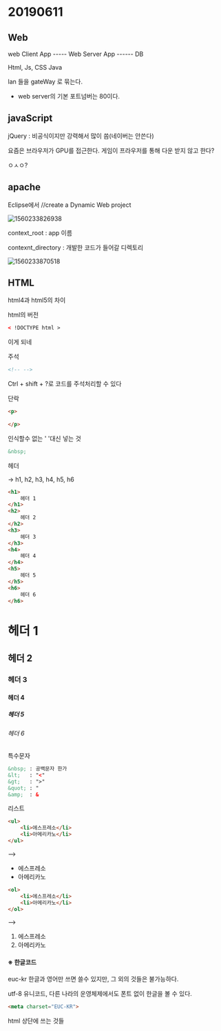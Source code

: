 # 20190611

## Web

web Client App ----- Web Server App ------ DB

  Html, Js, CSS                  Java



lan 들을 gateWay 로 묶는다.

- web server의 기본 포트넘버는 80이다.



## javaScript

jQuery : 비공식이지만 강력해서 많이 씀(네이버는 안쓴다)



요즘은 브라우저가 GPU를 접근한다.
게임이 프라우저를 통해 다운 받지 않고 한다?

ㅇㅅㅇ?

## apache

Eclipse에서 //create a Dynamic Web project

![1560233826938](C:\Users\student\AppData\Roaming\Typora\typora-user-images\1560233826938.png)

context_root : app 이름

contexnt_directory : 개발한 코드가 들어갈 디렉토리

![1560233870518](C:\Users\student\AppData\Roaming\Typora\typora-user-images\1560233870518.png)



## HTML

html4과 html5의 차이



 html의 버전

``` html
< !DOCTYPE html >  
```



<!DOCTYPE html>
<p>
    이게 되네
</p>



주석

```html
<!-- -->
```

Ctrl + shift + ?로 코드를 주석처리할 수 있다





단락

```html
<p>
    
</p>
```



인식할수 없는 ' '대신 넣는 것

```html
&nbsp;
```



헤더

-> h1, h2, h3, h4, h5, h6

```html
<h1>
    헤더 1
</h1>
<h2>
   	헤더 2 
</h2>
<h3>
    헤더 3
</h3>
<h4>
    헤더 4
</h4>
<h5>
    헤더 5
</h5>
<h6>
    헤더 6
</h6>
```



<h1>
    헤더 1
</h1>
<h2>
   	헤더 2 
</h2>
<h3>
    헤더 3
</h3>
<h4>
    헤더 4
</h4>
<h5>
    헤더 5
</h5>
<h6>
    헤더 6
</h6>



특수문자

```html
&nbsp; : 공백문자 한가
&lt;   : "<"
&gt;   : ">"
&quot; : "
&amp;  : &
```



리스트

```html
<ul>
    <li>에스프레소</li>
    <li>아메리카노</li>
</ul>
```

-->

<ul>
    <li>에스프레소</li>
    <li>아메리카노</li>
</ul>





```html
<ol>
    <li>에스프레소</li>
    <li>아메리카노</li>
</ol>
```

-->

<ol>
    <li>에스프레소</li>
    <li>아메리카노</li>
</ol>



#### ※ 한글코드

euc-kr 한글과 영어만 쓰면 쓸수 있지만, 그 외의 것들은 불가능하다.

utf-8 유니코드, 다른 나라의 운영체제에서도 폰트 없이 한글을 볼 수 있다.

```html
<meta charset="EUC-KR">
```

html 상단에 쓰는 것들